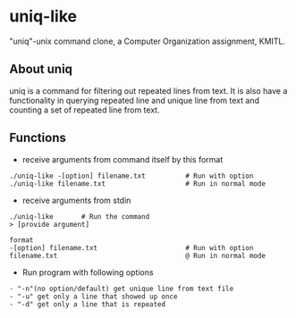 # uniq-like
"uniq"-unix command clone, a Computer Organization assignment, KMITL.

## About uniq
uniq is a command for filtering out repeated lines from text. It is also have a functionality in querying repeated line and unique line from text and counting a set of repeated line from text.

## Functions
- receive arguments from command itself by this format
```
./uniq-like -[option] filename.txt          # Run with option 
./uniq-like filename.txt                    # Run in normal mode
```
- receive arguments from stdin
```
./uniq-like       # Run the command
> [provide argument]

format
-[option] filename.txt                      # Run with option
filename.txt                                @ Run in normal mode
```
- Run program with following options
```
- "-n"(no option/default) get unique line from text file
- "-u" get only a line that showed up once
- "-d" get only a line that is repeated
```
